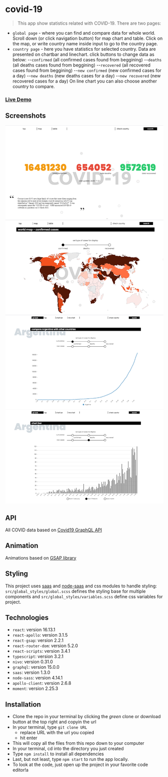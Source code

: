 # covid-19

> This app show statistics related with COVID-19. There are two pages: 
- `global page` - where you can find and compare data for whole world. Scroll down (or click navigation button) for map chart and table. Click on the map, or write country name inside input to go to the country page.
- `country page` - here you have statistics for selected country. Data are presented on chartbar and linechart. click buttons to change data as below: 
--`confirmed` (all confirmed cases found from beggining) 
--`deaths` (all deaths cases found from beggining) 
--`recovered` (all recovered cases found from beggining) 
--`new confirmed` (new confirmed cases for a day) 
--`new deaths` (new deaths cases for a day)
--`new recovered` (new recovered cases for a day) 
On line chart you can also choose another country to compare. 

### [Live Demo](https://unpolaco.github.io/covid-19/)

## Screenshots

![Example screenshot](src/assets/img/screenshots/scr01.png)
![Example screenshot](src/assets/img/screenshots/scr02.png)
![Example screenshot](src/assets/img/screenshots/scr03.png)
![Example screenshot](src/assets/img/screenshots/scr04.png)

## API

All COVID data based on [Covid19 GraphQL API](https://github.com/rlindskog/covid19-graphql)


## Animation

Animations based on [GSAP library](https://www.npmjs.com/package/react-gsap)

## Styling

This project uses [saas](https://www.npmjs.com/package/sass) and [node-saas](https://www.npmjs.com/package/node-sass) and css modules to handle styling: `src/global_styles/global.scss` defines the styling base for multiple components and `src/global_styles/variables.scss` define css variables for project.

## Technologies

- `react`: version 16.13.1
- `react-apollo`: version 3.1.5
- `react-gsap`: version 2.2.1
- `react-router-dom`: version 5.2.0
- `react-scripts`: version 3.4.1
- `typescript`: version 3.2.1
- `nivo`: version 0.31.0
- `graphql`: version 15.0.0
- `saas`: version 1.3.0
- `node-sass`: version 4.14.1
- `apollo-client`: version 2.6.8
- `moment`: version 2.25.3


## Installation

- Clone the repo in your terminal by clicking the _green_ clone or download button at the top right and copyin the url
- In your terminal, type `git clone URL`
  - replace URL with the url you copied
  - hit enter
- This will copy all the files from this repo down to your computer
- In your terminal, cd into the directory you just created
- Type `npm install` to install all dependencies
- Last, but not least, type `npm start` to run the app locally.
- To look at the code, just open up the project in your favorite code editor!a
